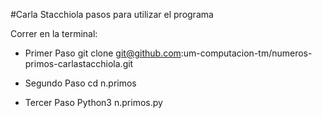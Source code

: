 #Carla Stacchiola
pasos para utilizar el programa 

Correr en la terminal:

- Primer Paso
git clone  git@github.com:um-computacion-tm/numeros-primos-carlastacchiola.git

- Segundo Paso
cd n.primos

- Tercer Paso 
Python3 n.primos.py

